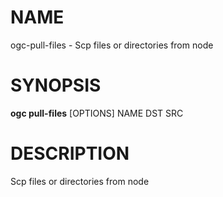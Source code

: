 # NAME

ogc-pull-files - Scp files or directories from node

# SYNOPSIS

**ogc pull-files** \[OPTIONS\] NAME DST SRC

# DESCRIPTION

Scp files or directories from node
